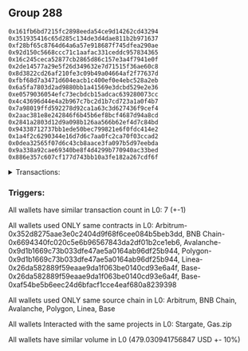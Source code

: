 ## Group 288

```0x72f890b394fa0ccdd6e2dc93dd4ad3c60e868a3a
0x161fb6bd7215fc2898eeda54ce9d14262cd43294
0x351935416c65d285c134de3d4dae811b2b971637
0xf28bf65c8764d64a6a57e918687f745dfea290ae
0x92d150c5668ccc71c1aafac331ceddc957834365
0x16c245ceca52877cb2865d86c157e3a4f7941e0f
0x2de14577a29e5f26d349632e7d71515f36ae60c8
0x8d3822cd26af210fe3c09b49a04664af2f77637d
0xfbf68d7a3471d604eacb1c400ef0e4ebc528a2eb
0x6a5fa7803d2ad9880bb1a41569e3dcbd529e2e36
0xe0579036054efc73ecbdcb15adcac639280073cc
0x4c43696d44e4a2b967c7bc2d1b7cd723a1a0f4b7
0x7a98019ffd592278d92ca1a63c3d627436f9cef4
0x2aac381e8e242846f6b45b6ef8bcf4687d94a8cd
0x2841a2803d12d9a098b126aa566b62ef4d7c84bd
0x94338712737bb1ede50bec799821e6f0fdc414e2
0x1a4f2c6290344e16d7d6c7aa0fc2ca70f03ccad2
0x0dea32565f07d6c43cb8aace3fa097b5d97eebda
0x9a338a92cae69340be8f4d4299b770940ac33bed
0x886e357c607cf177d743bb10a3fe182a267cdf6f
```
<details>
<summary>Transactions:</summary>

Hashes: 

Wallet: 0x72f890b394fa0ccdd6e2dc93dd4ad3c60e868a3a

       Hash: 0x65653312abf6f20e0374f6edde6ef8fff854acbce072b5b39dbc9018e67f7c8a
         - source chain: Arbitrum
         - destination chain: BNB Chain
         - project: Stargate
         - contract: 0x352d8275aae3e0c2404d9f68f6cee084b5beb3dd
         - value USD: 66.777933916
       Hash: 0x690b37c9cd4cbda0aa7b71ff44170c9b8841b5c9f0614dc59c7becf7d5ed65b8
         - source chain: BNB Chain
         - destination chain: Avalanche
         - project: Stargate
         - contract: 0x6694340fc020c5e6b96567843da2df01b2ce1eb6
         - value USD: 64.758542161
       Hash: 0x2811033f572ed6b50b7e3eb1578691a244ba6f7579ff375e94650c7667f9e9d5
         - source chain: Avalanche
         - destination chain: Polygon
         - project: Stargate
         - contract: 0x9d1b1669c73b033dfe47ae5a0164ab96df25b944
         - value USD: 67.335442337
       Hash: 0x58b18ba3c92cd49fe0cb94b37964f60e4c19649ae558f7bd029fb6c4f11cdb1f
         - source chain: Polygon
         - destination chain: Base
         - project: Stargate
         - contract: 0x9d1b1669c73b033dfe47ae5a0164ab96df25b944
         - value USD: 68.920128268
       Hash: 0xfd85eb20f4a3529ef9f246da9f79ab66e511065bd664593cadfa701df9e3e6b5
         - source chain: Linea
         - destination chain: Scroll
         - project: Gas.zip
         - contract: 0x26da582889f59eaae9da1f063be0140cd93e6a4f
         - value USD: 2.433104293e-05
       Hash: 0x913051df9677bf4d966582d87ca2aa6da6982ccb0d7e608863699343095d8010
         - source chain: Base
         - destination chain: Zora
         - project: Gas.zip
         - contract: 0x26da582889f59eaae9da1f063be0140cd93e6a4f
         - value USD: 0.0001328258041
       Hash: 0xb48079ce2379359e2fa180fb83dd68c1d4c77f2084a8a5da9faf8ad0679ea85f
         - source chain: Base
         - destination chain: Optimism
         - project: Stargate
         - contract: 0xaf54be5b6eec24d6bfacf1cce4eaf680a8239398
         - value USD: 211.238737918
Wallet: 0x161fb6bd7215fc2898eeda54ce9d14262cd43294

       Hash:0x1ee316acec636b08506f1e333824d5275269f796c736385f23a24fe4f1b08442
         - source chain: Arbitrum
         - destination chain: BNB Chain
         - project: Stargate
         - contract: 0x352d8275aae3e0c2404d9f68f6cee084b5beb3dd
         - value USD: 66.955261511
       Hash:0x27969014cc4e95d977e5fda2d3225654e504d5c3de66cf9b1a0632e27b32d175
         - source chain: BNB Chain
         - destination chain: Avalanche
         - project: Stargate
         - contract: 0x6694340fc020c5e6b96567843da2df01b2ce1eb6
         - value USD: 65.027783642
       Hash:0x3da99a7403134ebefbc76a3998682e4f5c1e594e73d8d5d12b1a8c01528e5c29
         - source chain: Avalanche
         - destination chain: Polygon
         - project: Stargate
         - contract: 0x9d1b1669c73b033dfe47ae5a0164ab96df25b944
         - value USD: 63.319858955
       Hash:0x0e21e26b75f6639491925e5376bdfb1f6c317b062a7f95b16936752e154ca10c
         - source chain: Polygon
         - destination chain: Base
         - project: Stargate
         - contract: 0x9d1b1669c73b033dfe47ae5a0164ab96df25b944
         - value USD: 65.684061928
       Hash:0x528a8d45911c7bccc47b5fc63e075ac7fb052039eae9bcca870acd4565d7d7b7
         - source chain: Linea
         - destination chain: Zora
         - project: Gas.zip
         - contract: 0x26da582889f59eaae9da1f063be0140cd93e6a4f
         - value USD: 9.926393291e-05
       Hash:0x4f226df9f6dca2ae4043327b7111c3f9a0b7ac79f565902b686ba2f3bd0199a5
         - source chain: Base
         - destination chain: Optimism
         - project: Gas.zip
         - contract: 0x26da582889f59eaae9da1f063be0140cd93e6a4f
         - value USD: 9.726042485e-05
       Hash:0x5a8ac8f5bd6d1daaf4305ad344e70ee27e4675c2e20ef13de9160b8a380c64fa
         - source chain: Base
         - destination chain: Optimism
         - project: Stargate
         - contract: 0xaf54be5b6eec24d6bfacf1cce4eaf680a8239398
         - value USD: 212.058134007
Wallet: 0x351935416c65d285c134de3d4dae811b2b971637

       Hash:0x43587a33b7ff0d5ae50cc2e90ffdd30d9adcf116598a25f3a9e8786eb53356cc
         - source chain: Arbitrum
         - destination chain: BNB Chain
         - project: Stargate
         - contract: 0x352d8275aae3e0c2404d9f68f6cee084b5beb3dd
         - value USD: 67.272103419
       Hash:0xc4dc75ef8bad86bc488eda42847509ba32edfd69413ccc2fbd31f9508c265917
         - source chain: BNB Chain
         - destination chain: Avalanche
         - project: Stargate
         - contract: 0x6694340fc020c5e6b96567843da2df01b2ce1eb6
         - value USD: 65.369232784
       Hash:0x5e120e9a54099dca96e3ec1f96bb7e1259f8c95a3dcc4395f0aac41edf2b2fb5
         - source chain: Avalanche
         - destination chain: Polygon
         - project: Stargate
         - contract: 0x9d1b1669c73b033dfe47ae5a0164ab96df25b944
         - value USD: 63.633830327
       Hash:0x8a21617d7d439ee038600231fa0bc6fc9339bfa1c4643ff1b2db6ad24c40e4e9
         - source chain: Polygon
         - destination chain: Base
         - project: Stargate
         - contract: 0x9d1b1669c73b033dfe47ae5a0164ab96df25b944
         - value USD: 66.05483474
       Hash:0xf9487e021e78ddcec3409eaf59236bdd08c50e913b6299977808957f577205d5
         - source chain: Linea
         - destination chain: Zora
         - project: Gas.zip
         - contract: 0x26da582889f59eaae9da1f063be0140cd93e6a4f
         - value USD: 8.108372541e-05
       Hash:0x367c7ae18d0ac1a6825630a29cd9e46bb93b5d79a64c58aa63e2405b2fda50ed
         - source chain: Base
         - destination chain: Arbitrum
         - project: Gas.zip
         - contract: 0x26da582889f59eaae9da1f063be0140cd93e6a4f
         - value USD: 0.0001593183825
       Hash:0xa916525b66cf24186cfa0c027232d998a2207c72633c7b853c9106f8a0888804
         - source chain: Base
         - destination chain: Optimism
         - project: Stargate
         - contract: 0xaf54be5b6eec24d6bfacf1cce4eaf680a8239398
         - value USD: 211.649112764
Wallet: 0xf28bf65c8764d64a6a57e918687f745dfea290ae

       Hash:0x0f3df32ab54be6588189fcf515a66c43d565cf99f928d94711c81504a70040ff
         - source chain: Arbitrum
         - destination chain: BNB Chain
         - project: Stargate
         - contract: 0x352d8275aae3e0c2404d9f68f6cee084b5beb3dd
         - value USD: 65.471697662
       Hash:0x649c7f5a7693a623b6447f5b1b334b9fa64b62935f4f3ea0268e07e995b0ee6e
         - source chain: BNB Chain
         - destination chain: Avalanche
         - project: Stargate
         - contract: 0x6694340fc020c5e6b96567843da2df01b2ce1eb6
         - value USD: 63.555820928
       Hash:0x35ad2e64641089998b7ac6378fc16b47c9f3e03ab301727f64f1e648b5a861c5
         - source chain: Avalanche
         - destination chain: Polygon
         - project: Stargate
         - contract: 0x9d1b1669c73b033dfe47ae5a0164ab96df25b944
         - value USD: 61.944748224
       Hash:0x7bbc8558f3df67c29e58aa4ca01f6c6afcd958cc06b3c067f494758738ed481c
         - source chain: Polygon
         - destination chain: Base
         - project: Stargate
         - contract: 0x9d1b1669c73b033dfe47ae5a0164ab96df25b944
         - value USD: 64.253935939
       Hash:0xf3c0efd5755ca6cb4c9959727dfff49faf48ee15b25ebc10983ba46b59045e31
         - source chain: Linea
         - destination chain: Zora
         - project: Gas.zip
         - contract: 0x26da582889f59eaae9da1f063be0140cd93e6a4f
         - value USD: 4.363249798e-05
       Hash:0x132d8f8e5e08eb3f3c195098e5dfc324d8b293e504742f02bb9f456acf2fb5a1
         - source chain: Base
         - destination chain: Scroll
         - project: Gas.zip
         - contract: 0x26da582889f59eaae9da1f063be0140cd93e6a4f
         - value USD: 7.766317507e-05
       Hash:0xa796bd97ab97d1db1f89c0a8000064433b54f13dc5e7c36084b6a8cf35f39f94
         - source chain: Base
         - destination chain: Optimism
         - project: Stargate
         - contract: 0xaf54be5b6eec24d6bfacf1cce4eaf680a8239398
         - value USD: 211.903520032
Wallet: 0x92d150c5668ccc71c1aafac331ceddc957834365

       Hash:0x4e628f73268d1076ee3c08c5b3fef1324bba370380334cce4c264f08ead6766d
         - source chain: Arbitrum
         - destination chain: BNB Chain
         - project: Stargate
         - contract: 0x352d8275aae3e0c2404d9f68f6cee084b5beb3dd
         - value USD: 67.907433769
       Hash:0xc50e91a1330c5cde253598b51d08d3dec23350497e374d2241df0de040e4fc32
         - source chain: BNB Chain
         - destination chain: Avalanche
         - project: Stargate
         - contract: 0x6694340fc020c5e6b96567843da2df01b2ce1eb6
         - value USD: 66.005125478
       Hash:0x4d7ce1378b763f633d12d3606561f5d3a220f25611a4a8559d442d1ca15374e6
         - source chain: Avalanche
         - destination chain: Polygon
         - project: Stargate
         - contract: 0x9d1b1669c73b033dfe47ae5a0164ab96df25b944
         - value USD: 64.363004051
       Hash:0xdb259ae4424dce467d22fb3a7bec7652fc050c7c452230d58a07e81118e62562
         - source chain: Polygon
         - destination chain: Base
         - project: Stargate
         - contract: 0x9d1b1669c73b033dfe47ae5a0164ab96df25b944
         - value USD: 66.758971544
       Hash:0x012950d0476215a4be8959c05803f92d47829101da34b3378e8d9b7a5af3ca56
         - source chain: Linea
         - destination chain: Kava
         - project: Gas.zip
         - contract: 0x26da582889f59eaae9da1f063be0140cd93e6a4f
         - value USD: 1.582562126e-08
       Hash:0xcf3c43cddd856cba5828750da3a565619b8f09b101a96e89e5e5ec65ecbd0347
         - source chain: Base
         - destination chain: Metis
         - project: Gas.zip
         - contract: 0x26da582889f59eaae9da1f063be0140cd93e6a4f
         - value USD: 2.589379775e-06
       Hash:0x084e278c728c7ea2d0cbe998b393d5a3e72ff14bc6e50687bd4e3c8fda069772
         - source chain: Base
         - destination chain: Optimism
         - project: Stargate
         - contract: 0xaf54be5b6eec24d6bfacf1cce4eaf680a8239398
         - value USD: 214.334983598
Wallet: 0x16c245ceca52877cb2865d86c157e3a4f7941e0f

       Hash:0xc6eab74411e7c34869a09276bf3e7a1b7a128a67ae708a2b0ae5f6f10295476b
         - source chain: Arbitrum
         - destination chain: BNB Chain
         - project: Stargate
         - contract: 0x352d8275aae3e0c2404d9f68f6cee084b5beb3dd
         - value USD: 64.531603327
       Hash:0x17cb66e5802b41aa7e353b248c734ba14f2ba2d74f5efd8cb920e4d214199c5c
         - source chain: BNB Chain
         - destination chain: Avalanche
         - project: Stargate
         - contract: 0x6694340fc020c5e6b96567843da2df01b2ce1eb6
         - value USD: 62.463630545
       Hash:0xe0baa297c8d25de0b2dbdb9eaf36467c97f6392f226a1d2eea819578e897e58d
         - source chain: Avalanche
         - destination chain: Polygon
         - project: Stargate
         - contract: 0x9d1b1669c73b033dfe47ae5a0164ab96df25b944
         - value USD: 60.859051049
       Hash:0xb031655029b0d51a72cf99bc68af24feb609a25bdcedfe106debb04620b5d40e
         - source chain: Polygon
         - destination chain: Base
         - project: Stargate
         - contract: 0x9d1b1669c73b033dfe47ae5a0164ab96df25b944
         - value USD: 63.049542249
       Hash:0x31fae96fa46704d32b4bf019baccecf7c1ecc74b0dc80d7f526b4856d98f11df
         - source chain: Linea
         - destination chain: Optimism
         - project: Gas.zip
         - contract: 0x26da582889f59eaae9da1f063be0140cd93e6a4f
         - value USD: 7.163001752e-05
       Hash:0xb9605a92783c8fe1b91eac97207eb866b794c162f132a80226f16b68bb7128c8
         - source chain: Base
         - destination chain: Optimism
         - project: Gas.zip
         - contract: 0x26da582889f59eaae9da1f063be0140cd93e6a4f
         - value USD: 0.0001720203037
       Hash:0xccbc9356ab80f7efbf119c0a160271fe298ecd532d88787bda1691de03e35ae4
         - source chain: Base
         - destination chain: Optimism
         - project: Stargate
         - contract: 0xaf54be5b6eec24d6bfacf1cce4eaf680a8239398
         - value USD: 217.413613547
Wallet: 0x2de14577a29e5f26d349632e7d71515f36ae60c8

       Hash:0x79447fc0fa1755928bda93f9ce9938cdd7ea1abde989edc33309327242c01998
         - source chain: Arbitrum
         - destination chain: BNB Chain
         - project: Stargate
         - contract: 0x352d8275aae3e0c2404d9f68f6cee084b5beb3dd
         - value USD: 68.184917893
       Hash:0x56da64e14ff952371825c5ba9f06f45e3e4e3b9e8f2bbf9a200d767077abe948
         - source chain: BNB Chain
         - destination chain: Avalanche
         - project: Stargate
         - contract: 0x6694340fc020c5e6b96567843da2df01b2ce1eb6
         - value USD: 66.315961676
       Hash:0xe2da77591b45c1c0058530e2d4cca97f239ecf10c0a42f9d892158877cf3a974
         - source chain: Avalanche
         - destination chain: Polygon
         - project: Stargate
         - contract: 0x9d1b1669c73b033dfe47ae5a0164ab96df25b944
         - value USD: 64.671096031
       Hash:0xfd8503af8821bc3e7fc41d8cce7575194f0e81c8af0c072dc7fc86464949cfb1
         - source chain: Polygon
         - destination chain: Base
         - project: Stargate
         - contract: 0x9d1b1669c73b033dfe47ae5a0164ab96df25b944
         - value USD: 67.14533578
       Hash:0x8d9f0e3435773eacde3c8ae48ba30c249272cd01292e21fe28a04160d4e3e036
         - source chain: Linea
         - destination chain: Scroll
         - project: Gas.zip
         - contract: 0x26da582889f59eaae9da1f063be0140cd93e6a4f
         - value USD: 3.817843573e-05
       Hash:0xf71ac1d2dda0b680f9fdeb7e5f2d3f4a2299bdfdf7c166c98e9c63a5ab4bac1c
         - source chain: Base
         - destination chain: Optimism
         - project: Gas.zip
         - contract: 0x26da582889f59eaae9da1f063be0140cd93e6a4f
         - value USD: 0.0001353661883
       Hash:0x7ea58679bdfeabb0a953189e05a6ef7dbf5dabc0c6132946dc5ba1d83f65910e
         - source chain: Base
         - destination chain: Optimism
         - project: Stargate
         - contract: 0xaf54be5b6eec24d6bfacf1cce4eaf680a8239398
         - value USD: 210.263838278
Wallet: 0x8d3822cd26af210fe3c09b49a04664af2f77637d

       Hash:0x46697beae81c75debf66ec3b9656930de43758e028a4ded3aed8e1c05dae9d63
         - source chain: Arbitrum
         - destination chain: BNB Chain
         - project: Stargate
         - contract: 0x352d8275aae3e0c2404d9f68f6cee084b5beb3dd
         - value USD: 65.724212677
       Hash:0x8104de0fac04dac60ff3f81442c7e4c4ad57fdf5820a4ae37a045005f7c8811b
         - source chain: BNB Chain
         - destination chain: Avalanche
         - project: Stargate
         - contract: 0x6694340fc020c5e6b96567843da2df01b2ce1eb6
         - value USD: 63.788318475
       Hash:0xd001ece81385715bbe4f39b6efeedcbfa0eb066aa0d7ebf26cec99f777805efc
         - source chain: Avalanche
         - destination chain: Polygon
         - project: Stargate
         - contract: 0x9d1b1669c73b033dfe47ae5a0164ab96df25b944
         - value USD: 66.355623648
       Hash:0x0fb94d37d7c6a7f4d9cf48403238681b4ea72653df58c733a99aa7480c3f292b
         - source chain: Polygon
         - destination chain: Base
         - project: Stargate
         - contract: 0x9d1b1669c73b033dfe47ae5a0164ab96df25b944
         - value USD: 67.976540831
       Hash:0x48341a4afd7c20fc31360d79296b77d691123dce2928f16e78eae62b79cc048d
         - source chain: Linea
         - destination chain: Metis
         - project: Gas.zip
         - contract: 0x26da582889f59eaae9da1f063be0140cd93e6a4f
         - value USD: 1.734307825e-06
       Hash:0x0e642cdd1c49d51f5d721491cc5ec2f2f26cc370a3a84d73bf09c58a3bb1fe1f
         - source chain: Base
         - destination chain: Arbitrum
         - project: Gas.zip
         - contract: 0x26da582889f59eaae9da1f063be0140cd93e6a4f
         - value USD: 0.0001270192116
       Hash:0x42c3d6bfa5c37748a2bd2ef972996b5e4213ffdf0e15e56d80c9a42409a50ebd
         - source chain: Base
         - destination chain: Optimism
         - project: Stargate
         - contract: 0xaf54be5b6eec24d6bfacf1cce4eaf680a8239398
         - value USD: 210.25243895
Wallet: 0xfbf68d7a3471d604eacb1c400ef0e4ebc528a2eb

       Hash:0xc5ed42add507dba37496076714f5a130c36c5f084bfe625cf8eefcd97d9944b6
         - source chain: Arbitrum
         - destination chain: BNB Chain
         - project: Stargate
         - contract: 0x352d8275aae3e0c2404d9f68f6cee084b5beb3dd
         - value USD: 67.211048588
       Hash:0xb3ec77f334f8a85fa859b7e6208aaba57b74f0b49e1cc5307004275dbfb8aa2b
         - source chain: BNB Chain
         - destination chain: Avalanche
         - project: Stargate
         - contract: 0x6694340fc020c5e6b96567843da2df01b2ce1eb6
         - value USD: 65.443590793
       Hash:0xc122b344f85c87c8faa576b5d0c5f9c4834811f3d370188e4a19bc6c3592b69b
         - source chain: Avalanche
         - destination chain: Polygon
         - project: Stargate
         - contract: 0x9d1b1669c73b033dfe47ae5a0164ab96df25b944
         - value USD: 63.717440133
       Hash:0x4d3856c6ceec9aa526b716bc33648545881fc58cd4f60f8e5f74ba138b4dc5ab
         - source chain: Polygon
         - destination chain: Base
         - project: Stargate
         - contract: 0x9d1b1669c73b033dfe47ae5a0164ab96df25b944
         - value USD: 66.202990739
       Hash:0x2c29a22bf769336b12f65f3a66868ca3c9caa5747012b526c0d267b849ed6d42
         - source chain: Linea
         - destination chain: Optimism
         - project: Gas.zip
         - contract: 0x26da582889f59eaae9da1f063be0140cd93e6a4f
         - value USD: 0.000147121849
       Hash:0xe6210d0ae9503bdfb45f0d0245a170dc4ceafb475f36e90a8646945ea0ed02ff
         - source chain: Base
         - destination chain: Kava
         - project: Gas.zip
         - contract: 0x26da582889f59eaae9da1f063be0140cd93e6a4f
         - value USD: 8.514951385e-09
       Hash:0x1b5d04407f7a92c64f42c01686b0e9025cec5c4fd7246b5999bca3abd53b501b
         - source chain: Base
         - destination chain: Optimism
         - project: Stargate
         - contract: 0xaf54be5b6eec24d6bfacf1cce4eaf680a8239398
         - value USD: 215.210866922
Wallet: 0x6a5fa7803d2ad9880bb1a41569e3dcbd529e2e36

       Hash:0x12827d1fe5d49853c7f561552884dd776970686208336920f0c54717edc16cf3
         - source chain: Arbitrum
         - destination chain: BNB Chain
         - project: Stargate
         - contract: 0x352d8275aae3e0c2404d9f68f6cee084b5beb3dd
         - value USD: 66.966692224
       Hash:0xa3276cfa3c4dd5fcc571ac78bd89cfc229a87fb0fccced86505ce11d7771f72f
         - source chain: BNB Chain
         - destination chain: Avalanche
         - project: Stargate
         - contract: 0x6694340fc020c5e6b96567843da2df01b2ce1eb6
         - value USD: 65.174690367
       Hash:0xc8a382e257fc9be553b3e680e6cdc2ce39011e0f059d4de67e6832376ce6a8e1
         - source chain: Avalanche
         - destination chain: Polygon
         - project: Stargate
         - contract: 0x9d1b1669c73b033dfe47ae5a0164ab96df25b944
         - value USD: 63.453259555
       Hash:0x221c7a54835aa076d4e112a0843aa90bdec69af8ec1e9d1d100770642748a3d1
         - source chain: Polygon
         - destination chain: Base
         - project: Stargate
         - contract: 0x9d1b1669c73b033dfe47ae5a0164ab96df25b944
         - value USD: 65.936719142
       Hash:0x75ce67575ee2d2a8f3ae23469f4631870bc5ef7ea607528d9760bfdf470482c4
         - source chain: Linea
         - destination chain: Zora
         - project: Gas.zip
         - contract: 0x26da582889f59eaae9da1f063be0140cd93e6a4f
         - value USD: 8.944662086e-05
       Hash:0x89298d4b93436479149adc952bbc2de178ba8dfc3643ca433b01f0dfd3edde44
         - source chain: Base
         - destination chain: Scroll
         - project: Gas.zip
         - contract: 0x26da582889f59eaae9da1f063be0140cd93e6a4f
         - value USD: 0.0001083956861
       Hash:0xef2853f151b0238e72fea97ae736e4ce104df026d89329c9759337399cb894e2
         - source chain: Base
         - destination chain: Optimism
         - project: Stargate
         - contract: 0xaf54be5b6eec24d6bfacf1cce4eaf680a8239398
         - value USD: 211.257966237
Wallet: 0xe0579036054efc73ecbdcb15adcac639280073cc

       Hash:0x7d641fcf1f9bef11120609615087f1632bb190fddcd67df9b69f5ab208ddaeab
         - source chain: Arbitrum
         - destination chain: BNB Chain
         - project: Stargate
         - contract: 0x352d8275aae3e0c2404d9f68f6cee084b5beb3dd
         - value USD: 66.140715953
       Hash:0x0328ad232300bb1aeb6aac7d1462a0a572df2b0e88029c64ada3a287a4551af4
         - source chain: BNB Chain
         - destination chain: Avalanche
         - project: Stargate
         - contract: 0x6694340fc020c5e6b96567843da2df01b2ce1eb6
         - value USD: 64.337970241
       Hash:0xbf71de7b4d6bb0f8dd5993bcbbe3ce8d240b0ca0f866c2b939560f3e7a5a2c62
         - source chain: Avalanche
         - destination chain: Polygon
         - project: Stargate
         - contract: 0x9d1b1669c73b033dfe47ae5a0164ab96df25b944
         - value USD: 62.596878699
       Hash:0x355181b97ede9e0ba7c60bd1fa673666f2cb0665a2b457a27eb24880ab556921
         - source chain: Polygon
         - destination chain: Base
         - project: Stargate
         - contract: 0x9d1b1669c73b033dfe47ae5a0164ab96df25b944
         - value USD: 65.006516201
       Hash:0x6868e2e1323ba3a4ae01d3cb15844fc762a3b09882f4c7e8e6c62a5ffd5f6a94
         - source chain: Linea
         - destination chain: Zora
         - project: Gas.zip
         - contract: 0x26da582889f59eaae9da1f063be0140cd93e6a4f
         - value USD: 0.000135987952
       Hash:0xbfa36fcee4ae14f5cec67e4ba522f734063a28d40f6bcb571cfe4e666db968c3
         - source chain: Base
         - destination chain: Kava
         - project: Gas.zip
         - contract: 0x26da582889f59eaae9da1f063be0140cd93e6a4f
         - value USD: 1.861407977e-08
       Hash:0x87d8ae32567ba8d74b6d3e4078eb1a030eec5bd3e3d0a5a35253a2d15c3915d6
         - source chain: Base
         - destination chain: Optimism
         - project: Stargate
         - contract: 0xaf54be5b6eec24d6bfacf1cce4eaf680a8239398
         - value USD: 213.770008877
Wallet: 0x4c43696d44e4a2b967c7bc2d1b7cd723a1a0f4b7

       Hash:0x64e08f2742bf2af4465f5e772e43bb2949b3851b2d3d6766d5f11ea1c953deeb
         - source chain: Arbitrum
         - destination chain: BNB Chain
         - project: Stargate
         - contract: 0x352d8275aae3e0c2404d9f68f6cee084b5beb3dd
         - value USD: 66.238885838
       Hash:0x50eb727d92fc9230f03ce47a8de35a913e96029d5a2cf1e7471da18741a0d14a
         - source chain: BNB Chain
         - destination chain: Avalanche
         - project: Stargate
         - contract: 0x6694340fc020c5e6b96567843da2df01b2ce1eb6
         - value USD: 64.409133733
       Hash:0x88dbae5b6c35160a5899b7a099c3347ca6bfe81e9a3d69524942eabbe1e60663
         - source chain: Avalanche
         - destination chain: Polygon
         - project: Stargate
         - contract: 0x9d1b1669c73b033dfe47ae5a0164ab96df25b944
         - value USD: 62.654900442
       Hash:0xf341596a1cb748facc9d42c42cbe7770cf74cc79edaa97ef1147d5dd4f78a16f
         - source chain: Polygon
         - destination chain: Base
         - project: Stargate
         - contract: 0x9d1b1669c73b033dfe47ae5a0164ab96df25b944
         - value USD: 65.045677169
       Hash:0x9a305a755744fc8ad26c486667edf9b12441c37e7903c88aa137e026e1e778c0
         - source chain: Linea
         - destination chain: Optimism
         - project: Gas.zip
         - contract: 0x26da582889f59eaae9da1f063be0140cd93e6a4f
         - value USD: 7.247381725e-05
       Hash:0x4f5fcaef42fa9ad2b47e45ad7842e1d8382d10888f61f40f2b8c0fcb7a055449
         - source chain: Base
         - destination chain: Kava
         - project: Gas.zip
         - contract: 0x26da582889f59eaae9da1f063be0140cd93e6a4f
         - value USD: 9.505062011e-09
       Hash:0x48d5db1c3eebc9d621176f9a4abee78f5cc98d7892f98fcece9013b9bb3b9f5a
         - source chain: Base
         - destination chain: Optimism
         - project: Stargate
         - contract: 0xaf54be5b6eec24d6bfacf1cce4eaf680a8239398
         - value USD: 209.991302506
Wallet: 0x7a98019ffd592278d92ca1a63c3d627436f9cef4

       Hash:0x118eb0eb71f843443784accf392c85a5831da9c1438a36a6947310ab4c43fcbd
         - source chain: Arbitrum
         - destination chain: BNB Chain
         - project: Stargate
         - contract: 0x352d8275aae3e0c2404d9f68f6cee084b5beb3dd
         - value USD: 64.447502012
       Hash:0xb205a2a2f4403064791761671dfbc23a1bba963cfe23763f5f0e06f5057fa52c
         - source chain: BNB Chain
         - destination chain: Avalanche
         - project: Stargate
         - contract: 0x6694340fc020c5e6b96567843da2df01b2ce1eb6
         - value USD: 62.65586759
       Hash:0x97692bd4f26f043c8668aa29da0e7e65db891ea13537480c68b1b122d7ddf053
         - source chain: Avalanche
         - destination chain: Polygon
         - project: Stargate
         - contract: 0x9d1b1669c73b033dfe47ae5a0164ab96df25b944
         - value USD: 60.884676119
       Hash:0x80848df151909312bd705c505a3395a2a97cedb567b018e9eaa057684e0afed4
         - source chain: Polygon
         - destination chain: Base
         - project: Stargate
         - contract: 0x9d1b1669c73b033dfe47ae5a0164ab96df25b944
         - value USD: 63.21191334
       Hash:0xc6789c17fda073741d4b01ee2041f190e0eb82f0b1ce305648da499b5b96975b
         - source chain: Linea
         - destination chain: Scroll
         - project: Gas.zip
         - contract: 0x26da582889f59eaae9da1f063be0140cd93e6a4f
         - value USD: 0.0001213936439
       Hash:0x54b09deccb06770fe4bdadf9dfa8a7d3d0294bd14885cbba3cb4f1942cbb1524
         - source chain: Base
         - destination chain: Kava
         - project: Gas.zip
         - contract: 0x26da582889f59eaae9da1f063be0140cd93e6a4f
         - value USD: 2.396067715e-08
       Hash:0x97e0011265cc8b2c68c4fe9078c8fbe07600c03d8b9fcd74d05787ad89ba8362
         - source chain: Base
         - destination chain: Optimism
         - project: Stargate
         - contract: 0xaf54be5b6eec24d6bfacf1cce4eaf680a8239398
         - value USD: 215.371673178
Wallet: 0x2aac381e8e242846f6b45b6ef8bcf4687d94a8cd

       Hash:0x8048a87a26e57ae2064090b87e26bfa5341ebf924c8a62a0514e4bfba9fa7195
         - source chain: Arbitrum
         - destination chain: BNB Chain
         - project: Stargate
         - contract: 0x352d8275aae3e0c2404d9f68f6cee084b5beb3dd
         - value USD: 68.444834312
       Hash:0x07773c53481d6619cc3d1db5d62d9a2f7ba3df49888424ce12a684ebda35844e
         - source chain: BNB Chain
         - destination chain: Avalanche
         - project: Stargate
         - contract: 0x6694340fc020c5e6b96567843da2df01b2ce1eb6
         - value USD: 66.69531994
       Hash:0xbc1df89e5a1dab701921ad27869ad88ae2584c6e6622717a4f00c603d8296935
         - source chain: Avalanche
         - destination chain: Polygon
         - project: Stargate
         - contract: 0x9d1b1669c73b033dfe47ae5a0164ab96df25b944
         - value USD: 69.43396541
       Hash:0x1d7d9529d1b934cf8c9b9737c4392e719feed4e4c83f7c478247aa76439d8f3a
         - source chain: Polygon
         - destination chain: Base
         - project: Stargate
         - contract: 0x9d1b1669c73b033dfe47ae5a0164ab96df25b944
         - value USD: 70.994858992
       Hash:0xf6d0399ca663f0da6535f353e904d4db7dbf34d763bf38d85f017a159d52c4c4
         - source chain: Linea
         - destination chain: Zora
         - project: Gas.zip
         - contract: 0x26da582889f59eaae9da1f063be0140cd93e6a4f
         - value USD: 0.0001714005778
       Hash:0x20a4313a753289204b71101469bebb6518005d462bfd480f5a22f4af15956cd0
         - source chain: Base
         - destination chain: Metis
         - project: Gas.zip
         - contract: 0x26da582889f59eaae9da1f063be0140cd93e6a4f
         - value USD: 4.731981591e-06
       Hash:0xe7648b25750095f6d86c35e4ea03c70c7627b58cb6a2a7196ddc6726f8c1e792
         - source chain: Base
         - destination chain: Optimism
         - project: Stargate
         - contract: 0xaf54be5b6eec24d6bfacf1cce4eaf680a8239398
         - value USD: 209.921256577
Wallet: 0x2841a2803d12d9a098b126aa566b62ef4d7c84bd

       Hash:0x92f679422ea244e0bd6dba232fee14cc0c59ff3fd01c728eb28da2597c673c91
         - source chain: Arbitrum
         - destination chain: BNB Chain
         - project: Stargate
         - contract: 0x352d8275aae3e0c2404d9f68f6cee084b5beb3dd
         - value USD: 67.100576708
       Hash:0xdb52cb5dfe85bd9fed53018b288df55479c3e3667ebec58105f4aeb56067d7af
         - source chain: BNB Chain
         - destination chain: Avalanche
         - project: Stargate
         - contract: 0x6694340fc020c5e6b96567843da2df01b2ce1eb6
         - value USD: 65.271994081
       Hash:0x6347197bc97c7c0db0109d6fc01825e3dfda195b47284c0f848968086e16afb3
         - source chain: Avalanche
         - destination chain: Polygon
         - project: Stargate
         - contract: 0x9d1b1669c73b033dfe47ae5a0164ab96df25b944
         - value USD: 63.481498244
       Hash:0xc998c983667a1f32c5fa5fbc61548c2a08e4bea4a4b8a6716b9c87b668994357
         - source chain: Polygon
         - destination chain: Base
         - project: Stargate
         - contract: 0x9d1b1669c73b033dfe47ae5a0164ab96df25b944
         - value USD: 65.975946078
       Hash:0x9649ef5bf922d013d72a15522f4c4181825860bf927df7f491d4e319cf7256c5
         - source chain: Linea
         - destination chain: Metis
         - project: Gas.zip
         - contract: 0x26da582889f59eaae9da1f063be0140cd93e6a4f
         - value USD: 4.557889242e-06
       Hash:0xd063ace069596db95cc260e898a8e309d337bbb195e210520cae1bde8c0759d5
         - source chain: Base
         - destination chain: Kava
         - project: Gas.zip
         - contract: 0x26da582889f59eaae9da1f063be0140cd93e6a4f
         - value USD: 4.643390184e-08
       Hash:0xa7f40a7acc3184b7a1df7ce88f00049d71b73db85286584dc858e14595cc0993
         - source chain: Base
         - destination chain: Optimism
         - project: Stargate
         - contract: 0xaf54be5b6eec24d6bfacf1cce4eaf680a8239398
         - value USD: 212.22877194
Wallet: 0x94338712737bb1ede50bec799821e6f0fdc414e2

       Hash:0x92942d72f9fa137d758b4626bb2bced628d989f611885454f17cd726affaab69
         - source chain: Arbitrum
         - destination chain: BNB Chain
         - project: Stargate
         - contract: 0x352d8275aae3e0c2404d9f68f6cee084b5beb3dd
         - value USD: 65.398099758
       Hash:0x80e07e9ab27ee418ebb56080945de87d868a146141bbc91fbd127451c56facc5
         - source chain: BNB Chain
         - destination chain: Avalanche
         - project: Stargate
         - contract: 0x6694340fc020c5e6b96567843da2df01b2ce1eb6
         - value USD: 63.52889658
       Hash:0x3913ddaedcbbaa2ca7ef7496be15c2a01fa033f33c1f1a6fb1de9e297fe1b5d1
         - source chain: Avalanche
         - destination chain: Polygon
         - project: Stargate
         - contract: 0x9d1b1669c73b033dfe47ae5a0164ab96df25b944
         - value USD: 61.827543461
       Hash:0xdd07f390cd298bf36992fc69a337213c69bf79f0d9d8eddb7776a0412949e08f
         - source chain: Polygon
         - destination chain: Base
         - project: Stargate
         - contract: 0x9d1b1669c73b033dfe47ae5a0164ab96df25b944
         - value USD: 64.301001066
       Hash:0x17729506eb7c3821514e934108368bb428162d4308c03e71d88550f9b757f2fb
         - source chain: Linea
         - destination chain: Metis
         - project: Gas.zip
         - contract: 0x26da582889f59eaae9da1f063be0140cd93e6a4f
         - value USD: 3.951434125e-06
       Hash:0xe6a0475c755a735b3f219e4b14b6f9f5f479d30760bee6878f424d2d1434502c
         - source chain: Base
         - destination chain: Arbitrum
         - project: Gas.zip
         - contract: 0x26da582889f59eaae9da1f063be0140cd93e6a4f
         - value USD: 6.220020913e-05
       Hash:0x2c17e5b0d1efaccfb3cfb187af830406fa88446f9cdcec4f061441253ef8c656
         - source chain: Base
         - destination chain: Optimism
         - project: Stargate
         - contract: 0xaf54be5b6eec24d6bfacf1cce4eaf680a8239398
         - value USD: 216.952893604
Wallet: 0x1a4f2c6290344e16d7d6c7aa0fc2ca70f03ccad2

       Hash:0xef0bc4b3f01e946a3edf19b72d40f38dd8c3fccbf314f832406a8ee452e7d18e
         - source chain: Arbitrum
         - destination chain: BNB Chain
         - project: Stargate
         - contract: 0x352d8275aae3e0c2404d9f68f6cee084b5beb3dd
         - value USD: 64.429768252
       Hash:0x3377d0b19ba60ba357f3548520a61d022727372832e9e2cbef7088ecc51edf85
         - source chain: BNB Chain
         - destination chain: Avalanche
         - project: Stargate
         - contract: 0x6694340fc020c5e6b96567843da2df01b2ce1eb6
         - value USD: 62.548791298
       Hash:0xa6042da6ae5a16de8589cfa5465dfcb5021d78589cf163d6deb11d94a3d5980e
         - source chain: Avalanche
         - destination chain: Polygon
         - project: Stargate
         - contract: 0x9d1b1669c73b033dfe47ae5a0164ab96df25b944
         - value USD: 60.889102167
       Hash:0x655edd8148922afdaaa258dc24e6bb569b929a25ec05103900f90bb4e1d8a05b
         - source chain: Polygon
         - destination chain: Base
         - project: Stargate
         - contract: 0x9d1b1669c73b033dfe47ae5a0164ab96df25b944
         - value USD: 63.276039176
       Hash:0x0c1d4ad0c5f8c6c578b84d28ee873d75e5c0926b0112a68480b2725dfc79655c
         - source chain: Linea
         - destination chain: Optimism
         - project: Gas.zip
         - contract: 0x26da582889f59eaae9da1f063be0140cd93e6a4f
         - value USD: 6.015326832e-05
       Hash:0x9a6658df835244907bbce3ad6792577efaed9c06081fef9b42776d10cceae375
         - source chain: Base
         - destination chain: Kava
         - project: Gas.zip
         - contract: 0x26da582889f59eaae9da1f063be0140cd93e6a4f
         - value USD: 1.954589458e-08
       Hash:0xc5dbf688d0f2fab4502d99bcef789e49dc223fa37a633089eee23e091a329ead
         - source chain: Base
         - destination chain: Optimism
         - project: Stargate
         - contract: 0xaf54be5b6eec24d6bfacf1cce4eaf680a8239398
         - value USD: 217.661952026
Wallet: 0x0dea32565f07d6c43cb8aace3fa097b5d97eebda

       Hash:0xb386db35472a2b536fb58865692e5b26612a521923107b5727f94566b184e653
         - source chain: Arbitrum
         - destination chain: BNB Chain
         - project: Stargate
         - contract: 0x352d8275aae3e0c2404d9f68f6cee084b5beb3dd
         - value USD: 65.487413766
       Hash:0x53005ec30b9a9feed9e9dca4ac12aec425396fa2a4b814d05df0f037c64eb735
         - source chain: BNB Chain
         - destination chain: Avalanche
         - project: Stargate
         - contract: 0x6694340fc020c5e6b96567843da2df01b2ce1eb6
         - value USD: 63.606771156
       Hash:0xbc2b1c85a9870cd17e7dde71a5386b3aee72dec56108914ba9aec026ad01535e
         - source chain: Avalanche
         - destination chain: Polygon
         - project: Stargate
         - contract: 0x9d1b1669c73b033dfe47ae5a0164ab96df25b944
         - value USD: 61.866034579
       Hash:0x25c811f04d85a3c11fbf20fb20c819eba9d646556796fcf050f078ff7de351da
         - source chain: Polygon
         - destination chain: Base
         - project: Stargate
         - contract: 0x9d1b1669c73b033dfe47ae5a0164ab96df25b944
         - value USD: 64.425829402
       Hash:0x6a2d638d9cb11879c7e97bae468234b1d090c909a15bc0e3fa6d262da2b1fafb
         - source chain: Linea
         - destination chain: Kava
         - project: Gas.zip
         - contract: 0x26da582889f59eaae9da1f063be0140cd93e6a4f
         - value USD: 3.898175492e-08
       Hash:0x9d54df0633ff8a5a3cf3d350fc194e5205a3b5b927cf0a2a8ce67d48327a1cde
         - source chain: Base
         - destination chain: Avalanche
         - project: Gas.zip
         - contract: 0x26da582889f59eaae9da1f063be0140cd93e6a4f
         - value USD: 2.365824028e-06
       Hash:0xc7ba0a03c7829fbed998e04b3e6601988852f2fc3a2c1e0cf3162fd83e907f3c
         - source chain: Base
         - destination chain: Optimism
         - project: Stargate
         - contract: 0xaf54be5b6eec24d6bfacf1cce4eaf680a8239398
         - value USD: 209.381063101
Wallet: 0x9a338a92cae69340be8f4d4299b770940ac33bed

       Hash:0xa3e780db1007540b49975bf6a155db888bc0473caa26b70705bc2a8217521ff6
         - source chain: Arbitrum
         - destination chain: BNB Chain
         - project: Stargate
         - contract: 0x352d8275aae3e0c2404d9f68f6cee084b5beb3dd
         - value USD: 68.549163197
       Hash:0x1aa2c460e1b2f79b3e349929bd664631f81f8f91d89214d6f05225806b4cd139
         - source chain: BNB Chain
         - destination chain: Avalanche
         - project: Stargate
         - contract: 0x6694340fc020c5e6b96567843da2df01b2ce1eb6
         - value USD: 66.790157256
       Hash:0x77f2119e9dc6d2deb1b0c8611986c7285ddf8017aa106af3f890243ec140d41d
         - source chain: Avalanche
         - destination chain: Polygon
         - project: Stargate
         - contract: 0x9d1b1669c73b033dfe47ae5a0164ab96df25b944
         - value USD: 65.036314542
       Hash:0x57c7d3fd72093e2de75e17af97942899c675e1b7cbfa39a6cb642e75f9a069c4
         - source chain: Polygon
         - destination chain: Base
         - project: Stargate
         - contract: 0x9d1b1669c73b033dfe47ae5a0164ab96df25b944
         - value USD: 67.868229468
       Hash:0xf45e938112df7d8d5e1baeaea557f0f959caa548c7df76cec689c911147aa949
         - source chain: Linea
         - destination chain: Arbitrum
         - project: Gas.zip
         - contract: 0x26da582889f59eaae9da1f063be0140cd93e6a4f
         - value USD: 8.080830623e-05
       Hash:0x033005f3667d1c3b5cbe29ac81f2053256e0d7282937a8c5c67a9fc52dd4b78c
         - source chain: Base
         - destination chain: Kava
         - project: Gas.zip
         - contract: 0x26da582889f59eaae9da1f063be0140cd93e6a4f
         - value USD: 1.587483824e-08
       Hash:0x42866e8a58df4d3433bff04a63906df9bfc126f962482cdf5ddfea00d1ef897e
         - source chain: Base
         - destination chain: Optimism
         - project: Stargate
         - contract: 0xaf54be5b6eec24d6bfacf1cce4eaf680a8239398
         - value USD: 214.210632694
Wallet: 0x886e357c607cf177d743bb10a3fe182a267cdf6f

       Hash:0x993a6b05da980bbf020cf7fc8b61c41952a71b7eda79ed1f6d58a82db3d5234e
         - source chain: Arbitrum
         - destination chain: BNB Chain
         - project: Stargate
         - contract: 0x352d8275aae3e0c2404d9f68f6cee084b5beb3dd
         - value USD: 64.813226796
       Hash:0x7aec40764092889e2039ed3f6420e3f87d460f939d89b915014153820f7fa4fc
         - source chain: BNB Chain
         - destination chain: Avalanche
         - project: Stargate
         - contract: 0x6694340fc020c5e6b96567843da2df01b2ce1eb6
         - value USD: 63.386030508
       Hash:0x857f8505f1174d69c433b416794925b91f700c1325e9aa25a19c564b3abfff1f
         - source chain: Avalanche
         - destination chain: Polygon
         - project: Stargate
         - contract: 0x9d1b1669c73b033dfe47ae5a0164ab96df25b944
         - value USD: 62.152358402
       Hash:0x023af6e295a68f74cadb88e803c861d7709d73618e360202d160e8372dd6a753
         - source chain: Polygon
         - destination chain: Base
         - project: Stargate
         - contract: 0x9d1b1669c73b033dfe47ae5a0164ab96df25b944
         - value USD: 64.625362434
       Hash:0x588cabf483ba4560f4ebc822540bffef072a591d47145f0dca6ad470662a63c5
         - source chain: Linea
         - destination chain: Avalanche
         - project: Gas.zip
         - contract: 0x26da582889f59eaae9da1f063be0140cd93e6a4f
         - value USD: 2.277954254e-06
       Hash:0x73afa5326c2d89c95ca07546cb23a4e53a0be485ee0b56809f360a4426e46b04
         - source chain: Base
         - destination chain: Optimism
         - project: Gas.zip
         - contract: 0x26da582889f59eaae9da1f063be0140cd93e6a4f
         - value USD: 0.0001361154795
       Hash:0x700743304cf7c498bd7e52badd5905582a97bf24568fcb4e3312e5e8ed07d663
         - source chain: Base
         - destination chain: Optimism
         - project: Stargate
         - contract: 0xaf54be5b6eec24d6bfacf1cce4eaf680a8239398
         - value USD: 213.652038873

</details>


### Triggers: 
All wallets have similar transaction count in L0: 7 (+-1)

All wallets used ONLY same contracts in L0: Arbitrum-0x352d8275aae3e0c2404d9f68f6cee084b5beb3dd, BNB Chain-0x6694340fc020c5e6b96567843da2df01b2ce1eb6, Avalanche-0x9d1b1669c73b033dfe47ae5a0164ab96df25b944, Polygon-0x9d1b1669c73b033dfe47ae5a0164ab96df25b944, Linea-0x26da582889f59eaae9da1f063be0140cd93e6a4f, Base-0x26da582889f59eaae9da1f063be0140cd93e6a4f, Base-0xaf54be5b6eec24d6bfacf1cce4eaf680a8239398

All wallets used ONLY same source chain in L0: Arbitrum, BNB Chain, Avalanche, Polygon, Linea, Base

All wallets Interacted with the same projects in L0: Stargate, Gas.zip

All wallets have similar volume in L0 (479.030941756847 USD +- 10%)

